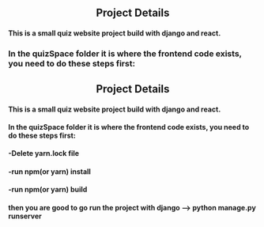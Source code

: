 <h2 align="center">Project Details</h2>
<h4>This is a small quiz website project build with django and react. </h4>
<h3><b>In the quizSpace folder it is where the frontend code exists, you need to do these steps first:</b></h3>
<h2 align="center">Project Details</h2>
<h4>This is a small quiz website project build with django and react. </h4>
<b>In the quizSpace folder it is where the frontend code exists, you need to do these steps first:</b>
<h4>-Delete yarn.lock file</h4>
<h4>-run npm(or yarn) install</h4>
<h4>-run npm(or yarn) build</h4>
<h4>then you are good to go run the project with django --> python manage.py runserver</h4>

